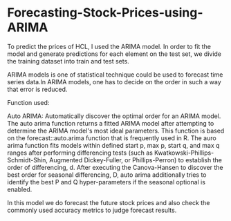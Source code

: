# Forecasting-Stock-Prices-using-ARIMA

To predict the prices of HCL, I used the ARIMA model. In order to fit the model and generate predictions for each element on the test set, we divide the training dataset into train and test sets.


ARIMA models is one of statistical technique could be used to forecast time series data.In ARIMA models, one has to decide on the order in such a way that error is reduced.

Function used:

Auto ARIMA: Automatically discover the optimal order for an ARIMA model.
The auto arima function returns a fitted ARIMA model after attempting to determine the ARIMA model's most ideal parameters. This function is based on the forecast::auto.arima function that is frequently used in R.
The auro arima function fits models within defined start p, max p, start q, and max q ranges after performing differencing tests (such as Kwatkowski-Phillips-Schmidt-Shin, Augmented Dickey-Fuller, or Phillips-Perron) to establish the order of differencing, d. After executing the Canova-Hansen to discover the best order for seasonal differencing, D, auto arima additionally tries to identify the best P and Q hyper-parameters if the seasonal optional is enabled.

 In this model we do forecast the future stock prices and also check the commonly used accuracy metrics to judge forecast results.







